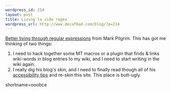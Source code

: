 ```yaml
--- 
wordpress_id: 214
layout: post
title: Living la vida regex
wordpress_url: http://www.decafbad.com/blog/?p=214
---
```

<p><a href="http://diveintomark.org/archives/2002/08/15.html#better_living_through_regular_expressions">Better living through regular expressions</a> from Mark Pilgrim.  This has got me thinking of two things:<ol><li>I need to hack together some MT macros or a plugin that finds &amp; links wiki-words in blog entries to my wiki, and I need to start writing in the wiki again.</li><li>I really dig his blog's skin, and I need to finally read though all of his <a href="http://diveintoaccessibility.org/">accessibility tips</a> and re-skin this site.  This place is butt-ugly.</li></ol></p>
<!--more-->
shortname=ooobce
